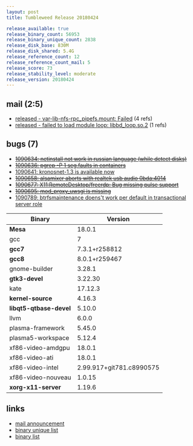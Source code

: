 ```yaml
---
layout: post
title: Tumbleweed Release 20180424

release_available: true
release_binary_count: 56953
release_binary_unique_count: 2838
release_disk_base: 830M
release_disk_shared: 5.4G
release_reference_count: 12
release_reference_count_mail: 5
release_score: 73
release_stability_level: moderate
release_version: 20180424
---
```


## mail (2:5)

- [released - var-lib-nfs-rpc_pipefs.mount: Failed](https://lists.opensuse.org/opensuse-factory/2018-04/msg00792.html) (4 refs)
- [released - failed to load module loop: libbd_loop.so.2](https://lists.opensuse.org/opensuse-factory/2018-04/msg00793.html) (1 refs)

## bugs (7)

<!--more-->

- ~~[1090634: netinstall not work in russian language (while detect disks)](https://bugzilla.opensuse.org/show_bug.cgi?id=1090634)~~
- ~~[1090636: pgrep -P 1 seg.faults in containers](https://bugzilla.opensuse.org/show_bug.cgi?id=1090636)~~
- [1090641: kronosnet-1.3 is available now](https://bugzilla.opensuse.org/show_bug.cgi?id=1090641)
- ~~[1090658: alsamixer aborts with realtek usb audio 0bda:4014](https://bugzilla.opensuse.org/show_bug.cgi?id=1090658)~~
- ~~[1090677: X11:RemoteDesktop/freerdp: Bug missing pulse support](https://bugzilla.opensuse.org/show_bug.cgi?id=1090677)~~
- ~~[1090695: mod_proxy_uwsgi is missing](https://bugzilla.opensuse.org/show_bug.cgi?id=1090695)~~
- [1090789: btrfsmaintenance doens't work per default in transactional server role](https://bugzilla.opensuse.org/show_bug.cgi?id=1090789)

Binary | Version
--- | ---
**Mesa** | 18.0.1
gcc | 7
**gcc7** | 7.3.1+r258812
**gcc8** | 8.0.1+r259467
gnome-builder | 3.28.1
**gtk3-devel** | 3.22.30
kate | 17.12.3
**kernel-source** | 4.16.3
**libqt5-qtbase-devel** | 5.10.0
llvm | 6.0.0
plasma-framework | 5.45.0
plasma5-workspace | 5.12.4
xf86-video-amdgpu | 18.0.1
xf86-video-ati | 18.0.1
xf86-video-intel | 2.99.917+git781.c8990575
xf86-video-nouveau | 1.0.15
**xorg-x11-server** | 1.19.6

## links

- [mail announcement](https://lists.opensuse.org/opensuse-factory/2018-04/msg00791.html)
- [binary unique list](http://download.tumbleweed.boombatower.com/20180424/rpm.unique.list)
- [binary list](http://download.tumbleweed.boombatower.com/20180424/rpm.list)
